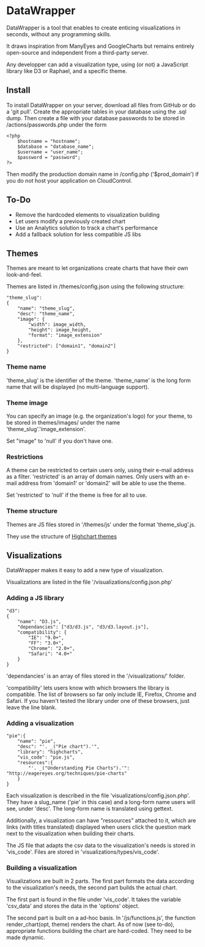 DataWrapper
====================

DataWrapper is a tool that enables to create enticing visualizations in seconds, without any programming skills.

It draws inspiration from ManyEyes and GoogleCharts but remains entirely open-source and independent from a third-party server.

Any developper can add a visualization type, using (or not) a JavaScript library like D3 or Raphael, and a specific theme.

Install
---------------------

To install DataWrapper on your server, download all files from GitHub or do a 'git pull'. Create the appropriate tables in your database using the .sql dump. Then create a file with your database passwords to be stored in /actions/passwords.php under the form

	<?php
		$hostname = "hostname";
		$database = "database_name";
		$username = "user_name";
		$password = "password";
	?>

Then modify the production domain name in /config.php ('$prod_domain') if you do not host your application on CloudControl.

To-Do
---------------------

* Remove the hardcoded elements to visualization building
* Let users modify a previously created chart
* Use an Analytics solution to track a chart's performance
* Add a fallback solution for less compatible JS libs

Themes
---------------------

Themes are meant to let organizations create charts that have their own look-and-feel.

Themes are listed in /themes/config.json using the following structure:

	"theme_slug":
	{
	    "name": "theme_slug",
	    "desc": "theme_name",
	    "image": {
	        "width": image_width,
	        "height": image_height,
	        "format": "image_extension"
	    },
	    "restricted": ["domain1", "domain2"]
	}

### Theme name

'theme_slug' is the identifier of the theme. 'theme_name' is the long form name that will be displayed (no multi-language support). 

### Theme image

You can specify an image (e.g. the organization's logo) for your theme, to be stored in themes/images/ under the name 'theme_slug'.'image_extension'.

Set "image" to 'null' if you don't have one.

### Restrictions

A theme can be restricted to certain users only, using their e-mail address as a filter. 'restricted' is an array of domain names. Only users with an e-mail address from 'domain1' or 'domain2' will be able to use the theme.

Set 'restricted' to 'null' if the theme is free for all to use.

### Theme structure

Themes are JS files stored in '/themes/js' under the format 'theme_slug'.js.

They use the structure of [Highchart themes](http://www.highcharts.com/ref/#plotOptions)

Visualizations
---------------------

DataWrapper makes it easy to add a new type of visualization.

Visualizations are listed in the file '/visualizations/config.json.php'

### Adding a JS library

	"d3":
	{
	    "name": "D3.js",
	    "dependancies": ["d3/d3.js", "d3/d3.layout.js"],
	    "compatibility": {
	        "IE": "9.0+",
	        "FF": "3.0+",
	        "Chrome": "2.0+",
	        "Safari": "4.0+" 
	    }
	}

'dependancies' is an array of files stored in the '/visualizations/' folder.

'compatibility' lets users know with which browsers the library is compatible. The list of browsers so far only include IE, Firefox, Chrome and Safari. If you haven't tested the library under one of these browsers, just leave the line blank.

### Adding a visualization

	"pie":{
	    "name": "pie",
	    "desc": "'. _("Pie chart").'",
	    "library": "highcharts",
	    "vis_code": "pie.js",
	    "resources":{
	        "'. _("Understanding Pie Charts").'": "http://eagereyes.org/techniques/pie-charts"
	    }
	}

Each visualization is described in the file 'visualizations/config.json.php'. They have a slug_name ('pie' in this case) and a long-form name users will see, under 'desc'. The long-form name is translated using gettext.

Additionally, a visualization can have "ressources" attached to it, which are links (with titles translated) displayed when users click the question mark next to the visualization when building their charts.

The JS file that adapts the csv data to the visualization's needs is stored in 'vis_code'. Files are stored in 'visualizations/types/vis_code'.

### Building a visualization

Visualizations are built in 2 parts. The first part formats the data according to the visualization's needs, the second part builds the actual chart.

The first part is found in the file under 'vis_code'. It takes the variable 'csv_data' and stores the data in the 'options' object.

The second part is built on a ad-hoc basis. In '/js/functions.js', the function render_chart(opt, theme) renders the chart. As of now (see to-do), appropriate functions building the chart are hard-coded. They need to be made dynamic.